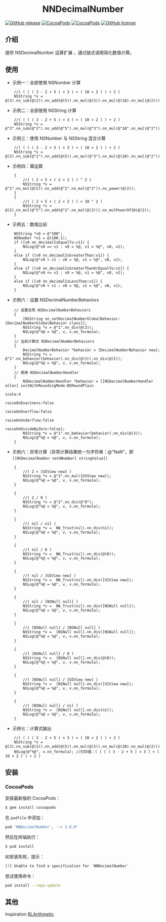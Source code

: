 <h1 align = "center">NNDecimalNumber</h1>

[![GitHub release](https://img.shields.io/github/release/amisare/NNDecimalNumber.svg)](https://github.com/amisare/NNDecimalNumber/releases)
[![CocoaPods](https://img.shields.io/cocoapods/v/NNDecimalNumber.svg)](https://cocoapods.org/pods/NNDecimalNumber)
[![CocoaPods](https://img.shields.io/cocoapods/p/NNDecimalNumber.svg)](https://cocoapods.org/pods/NNDecimalNumber)
[![GitHub license](https://img.shields.io/github/license/amisare/NNDecimalNumber.svg)](https://github.com/amisare/NNDecimalNumber/blob/master/LICENSE)

## 介绍

提供 NSDecimalNumber 运算扩展 ，通过链式调用简化数值计算。

## 使用

- 示例一：全部使用 NSNumber 计算

```
    //( ( ( ( 3 - 2 + 5 ) × 3 ) × ( 10 × 2 ) ) ÷ 2 )
    NSString *v = @(3).nn_sub(@(2)).nn_add(@(5)).nn_mul(@(3)).nn_mul(@(10).nn_mul(@(2))).nn_div(@(2));
```

- 示例二：全部使用 NSString 计算

```
    //( ( ( ( 3 - 2 + 5 ) × 3 ) × ( 10 × 2 ) ) ÷ 2 )
    NSString *v = @"3".nn_sub(@"2").nn_add(@"5").nn_mul(@"3").nn_mul(@"10".nn_mul(@"2")).nn_div(@"2");
```

- 示例三：使用 NSNumber 与 NSString 混合计算

```
    //( ( ( ( 3 - 2 + 5 ) × 3 ) × ( 10 × 2 ) ) ÷ 2 )
    NSString *v = @(3).nn_sub(@"2").nn_add(@(5)).nn_mul(@"3").nn_mul(@(10).nn_mul(@"2")).nn_div(@(2));
```

- 示例四：幂运算

```
    {
        //( ( 2 × 5 + ( 2 × 2 ) ) ^ 2 )
        NSString *v = @"2".nn_mul(@(5)).nn_add(@"2".nn_mul(@"2")).nn_power(@(2));
    }
    {
        //( ( 2 × 5 + ( 2 × 2 ) ) × 10 ^ 2 )
        NSString *v = @(2).nn_mul(@"5").nn_add(@"2".nn_mul(@(2))).nn_mulPowerOf10(@(2));
    }
```

- 示例五：数值比较

```
    NSString *v0 = @"100";
    NSNumber *v1 = @(100.1);
    if ([v0 nn_decimalIsEqualTo:v1]) {
        NSLog(@"v0 == v1 : v0 = %@, v1 = %@", v0, v1);
    }
    else if ([v0 nn_decimalIsGreaterThan:v1]) {
        NSLog(@"v0 > v1 : v0 = %@, v1 = %@", v0, v1);
    }
    else if ([v0 nn_decimalIsGreaterThanOrEqualTo:v1]) {
        NSLog(@"v0 <= v1 : v0 = %@, v1 = %@", v0, v1);
    }
    else if ([v0 nn_decimalIsLessThan:v1]) {
        NSLog(@"v0 < v1 : v0 = %@, v1 = %@", v0, v1);
    }
```

- 示例六：设置 NSDecimalNumberBehaviors

```
    // 设置全局 NSDecimalNumberBehaviors
    {
        [NSString nn_setDecimalNumberGlobalBehavior:[DecimalNumberGlobalBehavior class]];
        NSString *v = @"1".nn_div(@(3));
        NSLog(@"%@ = %@", v, v.nn_formula);
    }
    // 当前计算式 NSDecimalNumberBehaviors
    {
        DecimalNumberBehavior *behavior = [DecimalNumberBehavior new];
        NSString *v = @"1".nn_behavior(behavior).nn_div(@(3)).nn_div(@(2));
        NSLog(@"%@ = %@", v, v.nn_formula);
    }
    // 使用 NSDecimalNumberHandler
    {
        NSDecimalNumberHandler *behavior = [[NSDecimalNumberHandler alloc] initWithRoundingMode:NSRoundPlain
                                                                                          scale:4
                                                                               raiseOnExactness:false
                                                                                raiseOnOverflow:false
                                                                               raiseOnUnderflow:false
                                                                            raiseOnDivideByZero:false];
        NSString *v = @"1".nn_behavior(behavior).nn_div(@(3));
        NSLog(@"%@ = %@", v, v.nn_formula);
    }
```

- 示例六：异常计算（异常计算结果统一为字符串：@"NaN"，即`[[NSDecimalNumber notANumber] stringValue]`）

```
    {
        //( 2 × [UIView new] )
        NSString *v = @"2".nn_mul([UIView new]);
        NSLog(@"%@ = %@", v, v.nn_formula);
    }
    
    {
        //( 2 / 0 )
        NSString *v = @"2".nn_div(@"0");
        NSLog(@"%@ = %@", v, v.nn_formula);
    }
    
    {
        //( nil / nil )
        NSString *v =  NN_Trust(nil).nn_div(nil);
        NSLog(@"%@ = %@", v, v.nn_formula);
    }
    
    {
        //( nil / 0 )
        NSString *v =  NN_Trust(nil).nn_div(@(0));
        NSLog(@"%@ = %@", v, v.nn_formula);
    }
    
    {
        //( nil / [UIView new] )
        NSString *v =  NN_Trust(nil).nn_div([UIView new]);
        NSLog(@"%@ = %@", v, v.nn_formula);
    }
    
    {
        //( nil / [NSNull null] )
        NSString *v =  NN_Trust(nil).nn_div([NSNull null]);
        NSLog(@"%@ = %@", v, v.nn_formula);
    }
    
    {
        //( [NSNull null] / [NSNull null] )
        NSString *v =  [NSNull null].nn_div([NSNull null]);
        NSLog(@"%@ = %@", v, v.nn_formula);
    }
    
    {
        //( [NSNull null] / 0 )
        NSString *v =  [NSNull null].nn_div(@(0));
        NSLog(@"%@ = %@", v, v.nn_formula);
    }
    
    {
        //( [NSNull null] / [UIView new] )
        NSString *v =  [NSNull null].nn_div([UIView new]);
        NSLog(@"%@ = %@", v, v.nn_formula);
    }
    
    {
        //( [NSNull null] / nil )
        NSString *v =  [NSNull null].nn_div(nil);
        NSLog(@"%@ = %@", v, v.nn_formula);
    }
```

- 示例七：计算式输出

```
    //( ( ( ( 3 - 2 + 5 ) × 3 ) × ( 10 × 2 ) ) ÷ 2 )
    NSString *v = @(3).nn_sub(@(2)).nn_add(@(5)).nn_mul(@(3)).nn_mul(@(10).nn_mul(@(2))).nn_div(@(2));
    NSLog(@"%@", v.nn_formula); //打印值：( ( ( ( 3 - 2 + 5 ) × 3 ) × ( 10 × 2 ) ) ÷ 2 )
```

## 安装

### CocoaPods

安装最新版的 CocoaPods：

```bash
$ gem install cocoapods
```

在 `podfile` 中添加：

```ruby
pod 'NNDecimalNumber', '~> 2.0.0'
```

然后在终端执行：

```bash
$ pod install
```

如安装失败，提示：

```bash
[!] Unable to find a specification for `NNDecimalNumber`
```

尝试使用命令：

```bash
pod install --repo-update
```

## 其他
Inspiration [RLArithmetic](https://github.com/RylynnLai/RLArithmetic)
